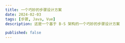 ```yaml
---
title: 一个巧妙的步骤设计方案
date: 2024-02-03
tags: [步骤, Java, Vue]
description: 这是一个基于 B-S 架构的一个巧妙的步骤设计方案

published: false
---
```


